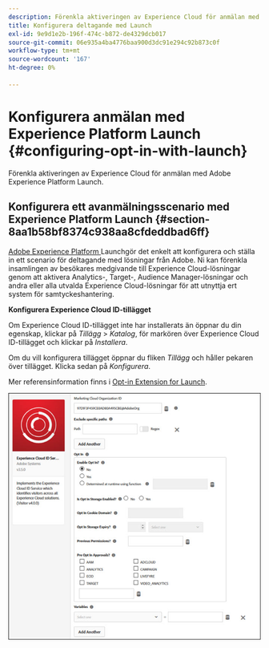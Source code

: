 ```yaml
---
description: Förenkla aktiveringen av Experience Cloud för anmälan med Adobe Experience Platform Launch.
title: Konfigurera deltagande med Launch
exl-id: 9e9d1e2b-196f-474c-b872-de4329dcb017
source-git-commit: 06e935a4ba4776baa900d3dc91e294c92b873c0f
workflow-type: tm+mt
source-wordcount: '167'
ht-degree: 0%

---
```


# Konfigurera anmälan med Experience Platform Launch {#configuring-opt-in-with-launch}

Förenkla aktiveringen av Experience Cloud för anmälan med Adobe Experience Platform Launch.

## Konfigurera ett avanmälningsscenario med Experience Platform Launch {#section-8aa1b58bf8374c938aa8cfdeddbad6ff}

[Adobe Experience Platform ](https://experienceleague.adobe.com/docs/launch/using/home.html) Launchgör det enkelt att konfigurera och ställa in ett scenario för deltagande med lösningar från Adobe. Ni kan förenkla insamlingen av besökares medgivande till Experience Cloud-lösningar genom att aktivera Analytics-, Target-, Audience Manager-lösningar och andra eller alla utvalda Experience Cloud-lösningar för att utnyttja ert system för samtyckeshantering.

**Konfigurera Experience Cloud ID-tillägget**

Om Experience Cloud ID-tillägget inte har installerats än öppnar du din egenskap, klickar på *Tillägg* > *Katalog*, för markören över Experience Cloud ID-tillägget och klickar på *Installera*.

Om du vill konfigurera tillägget öppnar du fliken *Tillägg* och håller pekaren över tillägget. Klicka sedan på *Konfigurera*.

Mer referensinformation finns i [Opt-in Extension for Launch](https://experienceleague.adobe.com/docs/launch/using/extensions-ref/adobe-extension/id-service-extension/overview.html).

![](assets/optin-launch.jpg)
